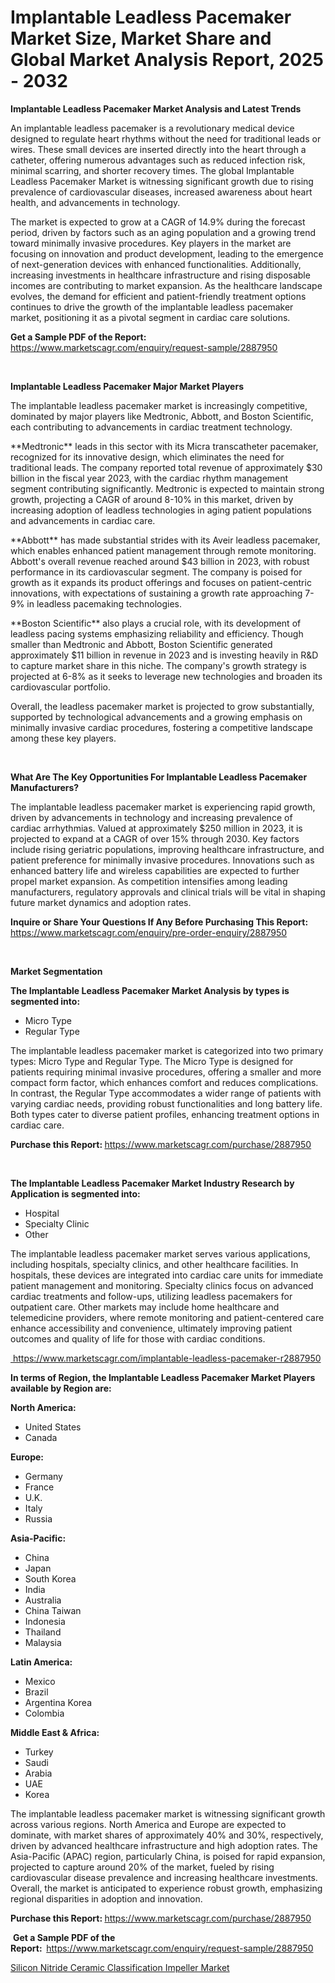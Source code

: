 <p><h1>Implantable Leadless Pacemaker Market Size, Market Share and Global Market Analysis Report, 2025 - 2032</h1></p><p><strong>Implantable Leadless Pacemaker Market Analysis and Latest Trends</strong></p>
<p><p>An implantable leadless pacemaker is a revolutionary medical device designed to regulate heart rhythms without the need for traditional leads or wires. These small devices are inserted directly into the heart through a catheter, offering numerous advantages such as reduced infection risk, minimal scarring, and shorter recovery times. The global Implantable Leadless Pacemaker Market is witnessing significant growth due to rising prevalence of cardiovascular diseases, increased awareness about heart health, and advancements in technology.</p><p>The market is expected to grow at a CAGR of 14.9% during the forecast period, driven by factors such as an aging population and a growing trend toward minimally invasive procedures. Key players in the market are focusing on innovation and product development, leading to the emergence of next-generation devices with enhanced functionalities. Additionally, increasing investments in healthcare infrastructure and rising disposable incomes are contributing to market expansion. As the healthcare landscape evolves, the demand for efficient and patient-friendly treatment options continues to drive the growth of the implantable leadless pacemaker market, positioning it as a pivotal segment in cardiac care solutions.</p></p>
<p><strong>Get a Sample PDF of the Report:&nbsp;</strong> <a href="https://www.marketscagr.com/enquiry/request-sample/2887950?utm_campaign=2650&utm_medium=2&utm_source=Github&utm_content=ia&utm_term=14032025&utm_id=implantable-leadless-pacemaker">https://www.marketscagr.com/enquiry/request-sample/2887950</a></p>
<p>&nbsp;</p>
<p><strong>Implantable Leadless Pacemaker Major Market Players</strong></p>
<p><p>The implantable leadless pacemaker market is increasingly competitive, dominated by major players like Medtronic, Abbott, and Boston Scientific, each contributing to advancements in cardiac treatment technology.</p><p>**Medtronic** leads in this sector with its Micra transcatheter pacemaker, recognized for its innovative design, which eliminates the need for traditional leads. The company reported total revenue of approximately $30 billion in the fiscal year 2023, with the cardiac rhythm management segment contributing significantly. Medtronic is expected to maintain strong growth, projecting a CAGR of around 8-10% in this market, driven by increasing adoption of leadless technologies in aging patient populations and advancements in cardiac care.</p><p>**Abbott** has made substantial strides with its Aveir leadless pacemaker, which enables enhanced patient management through remote monitoring. Abbott's overall revenue reached around $43 billion in 2023, with robust performance in its cardiovascular segment. The company is poised for growth as it expands its product offerings and focuses on patient-centric innovations, with expectations of sustaining a growth rate approaching 7-9% in leadless pacemaking technologies.</p><p>**Boston Scientific** also plays a crucial role, with its development of leadless pacing systems emphasizing reliability and efficiency. Though smaller than Medtronic and Abbott, Boston Scientific generated approximately $11 billion in revenue in 2023 and is investing heavily in R&D to capture market share in this niche. The company's growth strategy is projected at 6-8% as it seeks to leverage new technologies and broaden its cardiovascular portfolio.</p><p>Overall, the leadless pacemaker market is projected to grow substantially, supported by technological advancements and a growing emphasis on minimally invasive cardiac procedures, fostering a competitive landscape among these key players.</p></p>
<p>&nbsp;</p>
<p><strong>What Are The Key Opportunities For Implantable Leadless Pacemaker Manufacturers?</strong></p>
<p><p>The implantable leadless pacemaker market is experiencing rapid growth, driven by advancements in technology and increasing prevalence of cardiac arrhythmias. Valued at approximately $250 million in 2023, it is projected to expand at a CAGR of over 15% through 2030. Key factors include rising geriatric populations, improving healthcare infrastructure, and patient preference for minimally invasive procedures. Innovations such as enhanced battery life and wireless capabilities are expected to further propel market expansion. As competition intensifies among leading manufacturers, regulatory approvals and clinical trials will be vital in shaping future market dynamics and adoption rates.</p></p>
<p><strong>Inquire or Share Your Questions If Any Before Purchasing This Report:</strong> <a href="https://www.marketscagr.com/enquiry/pre-order-enquiry/2887950?utm_campaign=2650&utm_medium=2&utm_source=Github&utm_content=ia&utm_term=14032025&utm_id=implantable-leadless-pacemaker">https://www.marketscagr.com/enquiry/pre-order-enquiry/2887950</a></p>
<p>&nbsp;</p>
<p><strong>Market Segmentation</strong></p>
<p><strong>The Implantable Leadless Pacemaker Market Analysis by types is segmented into:</strong></p>
<p><ul><li>Micro Type</li><li>Regular Type</li></ul></p>
<p><p>The implantable leadless pacemaker market is categorized into two primary types: Micro Type and Regular Type. The Micro Type is designed for patients requiring minimal invasive procedures, offering a smaller and more compact form factor, which enhances comfort and reduces complications. In contrast, the Regular Type accommodates a wider range of patients with varying cardiac needs, providing robust functionalities and long battery life. Both types cater to diverse patient profiles, enhancing treatment options in cardiac care.</p></p>
<p><strong>Purchase this Report:&nbsp;</strong><a href="https://www.marketscagr.com/purchase/2887950?utm_campaign=2650&utm_medium=2&utm_source=Github&utm_content=ia&utm_term=14032025&utm_id=implantable-leadless-pacemaker">https://www.marketscagr.com/purchase/2887950</a></p>
<p>&nbsp;</p>
<p><strong>The Implantable Leadless Pacemaker Market Industry Research by Application is segmented into:</strong></p>
<p><ul><li>Hospital</li><li>Specialty Clinic</li><li>Other</li></ul></p>
<p><p>The implantable leadless pacemaker market serves various applications, including hospitals, specialty clinics, and other healthcare facilities. In hospitals, these devices are integrated into cardiac care units for immediate patient management and monitoring. Specialty clinics focus on advanced cardiac treatments and follow-ups, utilizing leadless pacemakers for outpatient care. Other markets may include home healthcare and telemedicine providers, where remote monitoring and patient-centered care enhance accessibility and convenience, ultimately improving patient outcomes and quality of life for those with cardiac conditions.</p></p>
<p><a href="https://www.marketscagr.com/implantable-leadless-pacemaker-r2887950?utm_campaign=2650&utm_medium=2&utm_source=Github&utm_content=ia&utm_term=14032025&utm_id=implantable-leadless-pacemaker">&nbsp;https://www.marketscagr.com/implantable-leadless-pacemaker-r2887950</a></p>
<p><strong>In terms of Region, the Implantable Leadless Pacemaker Market Players available by Region are:</strong></p>
<p>
    <p> <strong> North America: </strong>
        <ul>
            <li>United States</li>
            <li>Canada</li>
        </ul>
        </p> 
    <p> <strong> Europe: </strong>
        <ul>
            <li>Germany</li>
            <li>France</li>
            <li>U.K.</li>
            <li>Italy</li>
            <li>Russia</li>
        </ul>
        </p> 
    <p> <strong> Asia-Pacific: </strong>
        <ul>
            <li>China</li>
            <li>Japan</li>
            <li>South Korea</li>
            <li>India</li>
            <li>Australia</li>
            <li>China Taiwan</li>
            <li>Indonesia</li>
            <li>Thailand</li>
            <li>Malaysia</li>
        </ul>
        </p> 
    <p> <strong> Latin America: </strong>
        <ul>
            <li>Mexico</li>
            <li>Brazil</li>
            <li>Argentina Korea</li>
            <li>Colombia</li>
        </ul>
        </p> 
    <p> <strong> Middle East & Africa: </strong>
        <ul>
            <li>Turkey</li>
            <li>Saudi</li>
            <li>Arabia</li>
            <li>UAE</li>
            <li>Korea</li>
        </ul>
    </p>
    </p>
<p><p>The implantable leadless pacemaker market is witnessing significant growth across various regions. North America and Europe are expected to dominate, with market shares of approximately 40% and 30%, respectively, driven by advanced healthcare infrastructure and high adoption rates. The Asia-Pacific (APAC) region, particularly China, is poised for rapid expansion, projected to capture around 20% of the market, fueled by rising cardiovascular disease prevalence and increasing healthcare investments. Overall, the market is anticipated to experience robust growth, emphasizing regional disparities in adoption and innovation.</p></p>
<p><strong>Purchase this Report: </strong><a href="https://www.marketscagr.com/purchase/2887950?utm_campaign=2650&utm_medium=2&utm_source=Github&utm_content=ia&utm_term=14032025&utm_id=implantable-leadless-pacemaker">https://www.marketscagr.com/purchase/2887950</a></p>
<p>&nbsp;<strong>Get a Sample PDF of the Report:&nbsp;&nbsp;</strong><a href="https://www.marketscagr.com/enquiry/request-sample/2887950?utm_campaign=2650&utm_medium=2&utm_source=Github&utm_content=ia&utm_term=14032025&utm_id=implantable-leadless-pacemaker">https://www.marketscagr.com/enquiry/request-sample/2887950</a></p>
<p><strong></strong></p>
<p><p><a href="https://github.com/ccreola81/Market-Research-Report-List-1/blob/main/silicon-nitride-ceramic-classification-impeller-market.md?utm_campaign=2650&utm_medium=2&utm_source=Github&utm_content=ia&utm_term=14032025&utm_id=implantable-leadless-pacemaker">Silicon Nitride Ceramic Classification Impeller Market</a></p></p>